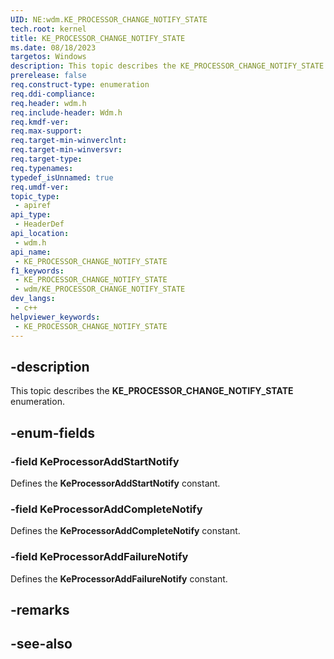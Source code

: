 ```yaml
---
UID: NE:wdm.KE_PROCESSOR_CHANGE_NOTIFY_STATE
tech.root: kernel
title: KE_PROCESSOR_CHANGE_NOTIFY_STATE
ms.date: 08/18/2023
targetos: Windows
description: This topic describes the KE_PROCESSOR_CHANGE_NOTIFY_STATE enumeration.
prerelease: false
req.construct-type: enumeration
req.ddi-compliance: 
req.header: wdm.h
req.include-header: Wdm.h
req.kmdf-ver: 
req.max-support: 
req.target-min-winverclnt: 
req.target-min-winversvr: 
req.target-type: 
req.typenames: 
typedef_isUnnamed: true
req.umdf-ver: 
topic_type:
 - apiref
api_type:
 - HeaderDef
api_location:
 - wdm.h
api_name:
 - KE_PROCESSOR_CHANGE_NOTIFY_STATE
f1_keywords:
 - KE_PROCESSOR_CHANGE_NOTIFY_STATE
 - wdm/KE_PROCESSOR_CHANGE_NOTIFY_STATE
dev_langs:
 - c++
helpviewer_keywords:
 - KE_PROCESSOR_CHANGE_NOTIFY_STATE
---
```


## -description

This topic describes the **KE_PROCESSOR_CHANGE_NOTIFY_STATE** enumeration.

## -enum-fields

### -field KeProcessorAddStartNotify

Defines the **KeProcessorAddStartNotify** constant.

### -field KeProcessorAddCompleteNotify

Defines the **KeProcessorAddCompleteNotify** constant.

### -field KeProcessorAddFailureNotify

Defines the **KeProcessorAddFailureNotify** constant.

## -remarks

## -see-also
